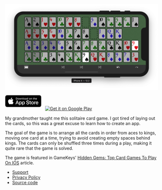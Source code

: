 ![Screen shot](./screen-shot.png)

<a href="https://itunes.apple.com/dk/app/desert-walk-solitaire/id1464386586"><img alt="Download on the App Store" src="./assets/app-store-badge.svg" style="height: 40px; margin-bottom: 10px"></a> <a href='https://play.google.com/store/apps/details?id=com.janagaard.desertwalk&pcampaignid=MKT-Other-global-all-co-prtnr-py-PartBadge-Mar2515-1' style="margin-left: 0.5rem"><img alt='Get it on Google Play' src='https://play.google.com/intl/en_us/badges/images/generic/en_badge_web_generic.png' style="height: 59px; margin-bottom: 1px"/></a>

My grandmother taught me this solitaire card game. I got tired of laying out the cards, so this was a great excuse to learn how to create an app.

The goal of the game is to arrange all the cards in order from aces to kings, moving one card at a time, trying to avoid creating empty spaces behind kings. The cards can only be shuffled three times during a play, making it quite rare that the game is solved.

The game is featured in GameKeys' [Hidden Gems: Top Card Games To Play On IOS](https://gameskeys.net/hidden-gems-top-card-games-to-play-on-ios/) article.

- [Support](support.md)
- [Privacy Policy](privacy-policy.md)
- [Source code](https://github.com/janaagaard75/desert-walk)
